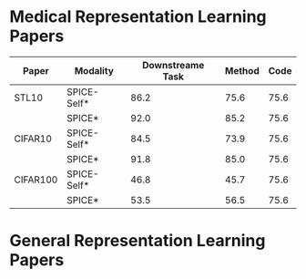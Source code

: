 # Medical Representation Learning Papers

| Paper            | Modality          | Downstreame Task      |  Method         | Code            | 
|------------------|-------------------|---------------------- |-----------------|-----------------|
| STL10            |  SPICE-Self*      | 86.2                  | 75.6            | 75.6            |
|                  |  SPICE*           | 92.0                  | 85.2            | 75.6            |
| CIFAR10          |  SPICE-Self*      | 84.5                  | 73.9            | 75.6            |
|                  |  SPICE*           | 91.8                  | 85.0            | 75.6            | 
| CIFAR100         |  SPICE-Self*      | 46.8                  | 45.7            | 75.6            | 
|                  |  SPICE*           | 53.5                  | 56.5            | 75.6            |
# General Representation Learning Papers
